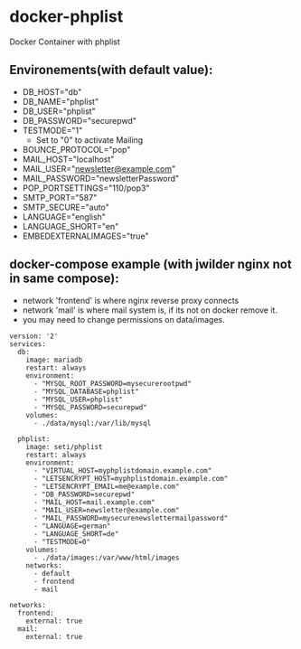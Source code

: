 # docker-phplist
Docker Container with phplist

## Environements(with default value):
- DB_HOST="db"
- DB_NAME="phplist"
- DB_USER="phplist"
- DB_PASSWORD="securepwd"
- TESTMODE="1"
  - Set to "0" to activate Mailing
- BOUNCE_PROTOCOL="pop"
- MAIL_HOST="localhost"
- MAIL_USER="newsletter@example.com"
- MAIL_PASSWORD="newsletterPassword"
- POP_PORTSETTINGS="110/pop3"
- SMTP_PORT="587"
- SMTP_SECURE="auto"
- LANGUAGE="english"
- LANGUAGE_SHORT="en"
- EMBEDEXTERNALIMAGES="true"

## docker-compose example (with jwilder nginx not in same compose):
- network 'frontend' is where nginx reverse proxy connects
- network 'mail' is where mail system is, if its not on docker remove it.
- you may need to change permissions on data/images.
```
version: '2'
services:
  db:
    image: mariadb
    restart: always
    environment:
      - "MYSQL_ROOT_PASSWORD=mysecurerootpwd"
      - "MYSQL_DATABASE=phplist"
      - "MYSQL_USER=phplist"
      - "MYSQL_PASSWORD=securepwd"
    volumes:
      - ./data/mysql:/var/lib/mysql

  phplist:
    image: seti/phplist
    restart: always
    environment:
      - "VIRTUAL_HOST=myphplistdomain.example.com"
      - "LETSENCRYPT_HOST=myphplistdomain.example.com"
      - "LETSENCRYPT_EMAIL=me@example.com"
      - "DB_PASSWORD=securepwd"
      - "MAIL_HOST=mail.example.com"
      - "MAIL_USER=newsletter@example.com"
      - "MAIL_PASSWORD=mysecurenewslettermailpassword"
      - "LANGUAGE=german"
      - "LANGUAGE_SHORT=de"
      - "TESTMODE=0"
    volumes:
      - ./data/images:/var/www/html/images
    networks:
      - default
      - frontend
      - mail

networks:
  frontend:
    external: true
  mail:
    external: true

```
